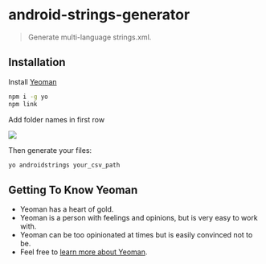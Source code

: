 # android-strings-generator

> Generate multi-language strings.xml.

## Installation

Install [Yeoman](http://yeoman.io) 

```bash
npm i -g yo
npm link
```

Add folder names in first row

![](https://ws1.sinaimg.cn/large/006tNc79ly1ft8aviqy4aj31be09g3zh.jpg)

Then generate your files:

```bash
yo androidstrings your_csv_path
```



## Getting To Know Yeoman

* Yeoman has a heart of gold.
* Yeoman is a person with feelings and opinions, but is very easy to work with.
* Yeoman can be too opinionated at times but is easily convinced not to be.
* Feel free to [learn more about Yeoman](http://yeoman.io/).
